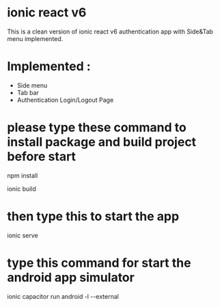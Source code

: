 # ionic react v6
This is a clean version of ionic react v6 authentication app with Side&Tab menu implemented.

# Implemented :
  - Side menu
  - Tab bar 
  - Authentication Login/Logout Page

# please type these command to install package and build project before start

npm install

ionic build

# then type this to start the app
ionic serve

# type this command for start the android app simulator
ionic capacitor run android -l --external 
